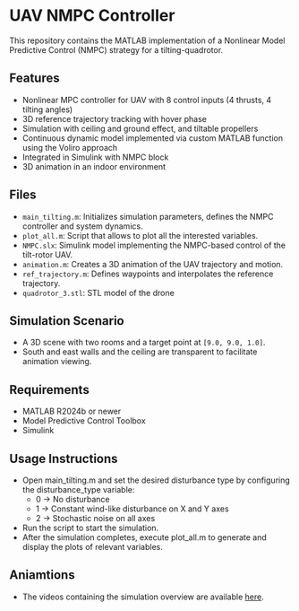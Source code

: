 
# UAV NMPC Controller

This repository contains the MATLAB implementation of a Nonlinear Model Predictive Control (NMPC) strategy for a tilting-quadrotor.

## Features

- Nonlinear MPC controller for UAV with 8 control inputs (4 thrusts, 4 tilting angles)
- 3D reference trajectory tracking with hover phase
- Simulation with ceiling and ground effect, and tiltable propellers
- Continuous dynamic model implemented via custom MATLAB function using the Voliro approach
- Integrated in Simulink with NMPC block
- 3D animation in an indoor environment

## Files

- `main_tilting.m`: Initializes simulation parameters, defines the NMPC controller and system dynamics.
- `plot_all.m`: Script that allows to plot all the interested variables.
- `NMPC.slx`: Simulink model implementing the NMPC-based control of the tilt-rotor UAV.
- `animation.m`: Creates a 3D animation of the UAV trajectory and motion.
- `ref_trajectory.m`: Defines waypoints and interpolates the reference trajectory.
- `quadrotor_3.stl`: STL model of the drone

## Simulation Scenario
- A 3D scene with two rooms and a target point at `[9.0, 9.0, 1.0]`.
- South and east walls and the ceiling are transparent to facilitate animation viewing.

## Requirements
- MATLAB R2024b or newer
- Model Predictive Control Toolbox
- Simulink

## Usage Instructions
- Open main_tilting.m and set the desired disturbance type by configuring the disturbance_type variable:
    - 0 → No disturbance
    - 1 → Constant wind-like disturbance on X and Y axes
    - 2 → Stochastic noise on all axes
- Run the script to start the simulation.
- After the simulation completes, execute plot_all.m to generate and display the plots of relevant variables.

## Aniamtions
- The videos containing the simulation overview are available [here](https://drive.google.com/drive/folders/10mSwosZwep5IEXsxrUMmfDJuO7S_CbFh?hl=it).




